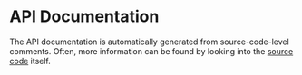 # API Documentation

The API documentation is automatically generated from source-code-level comments. Often, more information can be found by looking into the [source code](https://github.com/sixlabors) itself.
